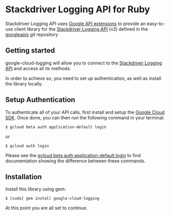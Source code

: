Stackdriver Logging API for Ruby
=================================================

Stackdriver Logging API uses [Google API extensions][google-gax] to provide an
easy-to-use client library for the [Stackdriver Logging API][] (v2) defined in the [googleapis][] git repository


[googleapis]: https://github.com/googleapis/googleapis/tree/master/google/logging/v2
[google-gax]: https://github.com/googleapis/gax-ruby
[Stackdriver Logging API]: https://developers.google.com/apis-explorer/#p/logging/v2/

Getting started
---------------

google-cloud-logging will allow you to connect to the [Stackdriver Logging API][] and access all its methods.

In order to achieve so, you need to set up authentication, as well as install the library locally.


Setup Authentication
--------------------

To authenticate all of your API calls, first install and setup the [Google Cloud SDK][].
Once done, you can then run the following command in your terminal:

    $ gcloud beta auth application-default login

or

    $ gcloud auth login

Please see the [gcloud beta auth application-default login][] to find documentation showing the difference between these commands.

[Google Cloud SDK]: https://cloud.google.com/sdk/
[gcloud beta auth application-default login]: https://cloud.google.com/sdk/gcloud/reference/beta/auth/application-default/login


Installation
-------------------

Install this library using gem:

    $ [sudo] gem install google-cloud-logging

At this point you are all set to continue.